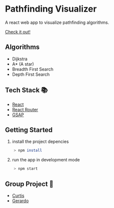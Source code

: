# Pathfinding Visualizer

A react web app to visualize pathfinding algorithms.

[Check it out!](https://g-r3.github.io/Pathfinding-Visualizer/)

## Algorithms

-   Dijkstra
-   A\* (A star)
-   Breadth First Search
-   Depth First Search

## Tech Stack 📚

-   [React](https://reactjs.org/)
-   [React Router](https://reactrouter.com/)
-   [GSAP](https://greensock.com/gsap/)

## Getting Started

1. install the project depencies

```bash
    > npm install
```

2. run the app in development mode

```bash
    > npm start
```

## Group Project 📝

-   [Curtis](https://github.com/curtiss529)
-   [Gerardo](https://github.com/G-R3)
